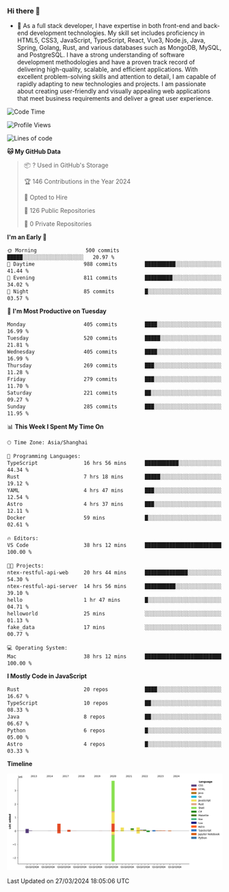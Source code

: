 ### Hi there 👋

- 🌱 As a full stack developer, I have expertise in both front-end and back-end development technologies. My skill set includes proficiency in HTML5, CSS3, JavaScript, TypeScript, React, Vue3, Node.js, Java, Spring, Golang, Rust, and various databases such as MongoDB, MySQL, and PostgreSQL. I have a strong understanding of software development methodologies and have a proven track record of delivering high-quality, scalable, and efficient applications. With excellent problem-solving skills and attention to detail, I am capable of rapidly adapting to new technologies and projects. I am passionate about creating user-friendly and visually appealing web applications that meet business requirements and deliver a great user experience.

<!--START_SECTION:waka-->
![Code Time](http://img.shields.io/badge/Code%20Time-1%2C304%20hrs%2023%20mins-blue)

![Profile Views](http://img.shields.io/badge/Profile%20Views-0-blue)

![Lines of code](https://img.shields.io/badge/From%20Hello%20World%20I%27ve%20Written-5.6%20million%20lines%20of%20code-blue)

**🐱 My GitHub Data** 

> 📦 ? Used in GitHub's Storage 
 > 
> 🏆 146 Contributions in the Year 2024
 > 
> 💼 Opted to Hire
 > 
> 📜 126 Public Repositories 
 > 
> 🔑 0 Private Repositories 
 > 
**I'm an Early 🐤** 

```text
🌞 Morning                500 commits         █████░░░░░░░░░░░░░░░░░░░░   20.97 % 
🌆 Daytime                988 commits         ██████████░░░░░░░░░░░░░░░   41.44 % 
🌃 Evening                811 commits         █████████░░░░░░░░░░░░░░░░   34.02 % 
🌙 Night                  85 commits          █░░░░░░░░░░░░░░░░░░░░░░░░   03.57 % 
```
📅 **I'm Most Productive on Tuesday** 

```text
Monday                   405 commits         ████░░░░░░░░░░░░░░░░░░░░░   16.99 % 
Tuesday                  520 commits         █████░░░░░░░░░░░░░░░░░░░░   21.81 % 
Wednesday                405 commits         ████░░░░░░░░░░░░░░░░░░░░░   16.99 % 
Thursday                 269 commits         ███░░░░░░░░░░░░░░░░░░░░░░   11.28 % 
Friday                   279 commits         ███░░░░░░░░░░░░░░░░░░░░░░   11.70 % 
Saturday                 221 commits         ██░░░░░░░░░░░░░░░░░░░░░░░   09.27 % 
Sunday                   285 commits         ███░░░░░░░░░░░░░░░░░░░░░░   11.95 % 
```


📊 **This Week I Spent My Time On** 

```text
🕑︎ Time Zone: Asia/Shanghai

💬 Programming Languages: 
TypeScript               16 hrs 56 mins      ███████████░░░░░░░░░░░░░░   44.34 % 
Rust                     7 hrs 18 mins       █████░░░░░░░░░░░░░░░░░░░░   19.12 % 
YAML                     4 hrs 47 mins       ███░░░░░░░░░░░░░░░░░░░░░░   12.54 % 
Astro                    4 hrs 37 mins       ███░░░░░░░░░░░░░░░░░░░░░░   12.11 % 
Docker                   59 mins             █░░░░░░░░░░░░░░░░░░░░░░░░   02.61 % 

🔥 Editors: 
VS Code                  38 hrs 12 mins      █████████████████████████   100.00 % 

🐱‍💻 Projects: 
ntex-restful-api-web     20 hrs 44 mins      ██████████████░░░░░░░░░░░   54.30 % 
ntex-restful-api-server  14 hrs 56 mins      ██████████░░░░░░░░░░░░░░░   39.10 % 
hello                    1 hr 47 mins        █░░░░░░░░░░░░░░░░░░░░░░░░   04.71 % 
helloworld               25 mins             ░░░░░░░░░░░░░░░░░░░░░░░░░   01.13 % 
fake_data                17 mins             ░░░░░░░░░░░░░░░░░░░░░░░░░   00.77 % 

💻 Operating System: 
Mac                      38 hrs 12 mins      █████████████████████████   100.00 % 
```

**I Mostly Code in JavaScript** 

```text
Rust                     20 repos            ████░░░░░░░░░░░░░░░░░░░░░   16.67 % 
TypeScript               10 repos            ██░░░░░░░░░░░░░░░░░░░░░░░   08.33 % 
Java                     8 repos             ██░░░░░░░░░░░░░░░░░░░░░░░   06.67 % 
Python                   6 repos             █░░░░░░░░░░░░░░░░░░░░░░░░   05.00 % 
Astro                    4 repos             █░░░░░░░░░░░░░░░░░░░░░░░░   03.33 % 
```



**Timeline**

![Lines of Code chart](https://raw.githubusercontent.com/elton/elton/main/assets/bar_graph.png)


 Last Updated on 27/03/2024 18:05:06 UTC
<!--END_SECTION:waka-->

<!--
**elton/elton** is a ✨ _special_ ✨ repository because its `README.md` (this file) appears on your GitHub profile.

Here are some ideas to get you started:

- 🔭 I’m currently working on ...
- 🌱 I’m currently learning ...
- 👯 I’m looking to collaborate on ...
- 🤔 I’m looking for help with ...
- 💬 Ask me about ...
- 📫 How to reach me: ...
- 😄 Pronouns: ...
- ⚡ Fun fact: ...
-->
